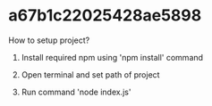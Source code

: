 # a67b1c22025428ae5898


How to setup project?
1. Install required npm using 'npm install' command

2. Open terminal and set path of project

3. Run command 'node index.js'
